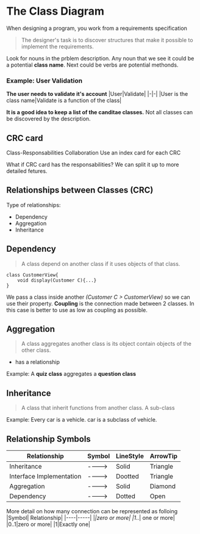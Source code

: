 # The Class Diagram
When designing a program, you work from a requirements specification
> The designer's task is to discover structures that make it possible to implement the requirements.

Look for nouns in the prblem description. Any noun that we see it could be a potential **class name**. 
Next could be verbs are potential methonds. 
### Example: User Validation
**The user needs to validate it's account**
|User|Validate|
|-|-|
|User is the class name|Validate is a function of the class|

**It is a good idea to keep a list of the canditae classes.**
Not all classes can be discovered by the description. 

## CRC card
Class-Responsabilities Collaboration
Use an index card for each CRC

What if CRC card has the responsabilities? We can split it up to more detailed fetures. 
## Relationships between Classes (CRC)
Type of relationships:
- Dependency
- Aggregation
- Inheritance

## Dependency
> A class depend on another class if it uses objects of that class.
```
class CustomerView{
    void display(Customer C){...}
}
```
We pass a class inside another *(Customer C > CustomerView)* so we can use their property.
**Coupling** is the connection made between 2 classes. In this case is better to use as low as coupling as possible.

## Aggregation
> A class aggregates another class is its object contain objects of the other class. 
- has a relationship

Example: A **quiz class** aggregates a **question class**


## Inheritance
> A class that inherit functions from another class. A sub-class

Example: Every car is a vehicle.
car is a subclass of vehicle.

## Relationship Symbols

|Relationship|Symbol|LineStyle|ArrowTip|
|--|--|--|--|
|Inheritance|---->|Solid|Triangle|
|Interface Implementation|---->|Dootted|Triangle|
|Aggregation|---->|Solid|Diamond|
|Dependency|---->|Dotted|Open|

More detail on how many connection can be represented as folloing
|Symbol| Relationship|
|----|-----|
|*|zero or more|
|1..*| one or more|
|0..1|zero or more|
|1|Exactly one|
